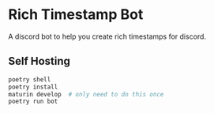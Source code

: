 # Rich Timestamp Bot
A discord bot to help you create rich timestamps for discord.


## Self Hosting
```sh
poetry shell
poetry install
maturin develop  # only need to do this once
poetry run bot
```
